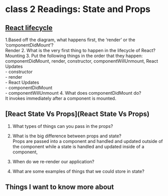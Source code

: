 # class 2 Readings: State and Props

## [React lifecycle](https://medium.com/@joshuablankenshipnola/react-component-lifecycle-events-cb77e670a093)

1.Based off the diagram, what happens first, the ‘render’ or the ‘componentDidMount’? 
<br> Render
2. What is the very first thing to happen in the lifecycle of React?
<br> Mounting
3. Put the following things in the order that they happen: componentDidMount, render, constructor, componentWillUnmount, React Updates
<br> - constructor
<br> - render
<br> - React Updates
<br> - componentDidMount
<br> - componentWillUnmount
4. What does componentDidMount do?
<br> It invokes immediately after a component is mounted.

## [React State Vs Props](React State Vs Props)

1. What types of things can you pass in the props?

2. What is the big difference between props and state?
<br> Props are passed into a component and handled and updated outside of the component while a state is handled and updated inside of a component,
3. When do we re-render our application?
4. What are some examples of things that we could store in state?

## Things I want to know more about
